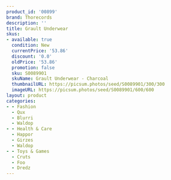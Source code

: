 ```yaml
---
product_id: '00899'
brand: Thorecords
description: ''
title: Grault Underwear
skus:
- available: true
  condition: New
  currentPrice: '53.86'
  discount: '0.0'
  oldPrice: '53.86'
  promotion: false
  sku: S0089901
  skuName: Grault Underwear - Charcoal
  thumbnailURL: https://picsum.photos/seed/S0089901/300/300
  imageURL: https://picsum.photos/seed/S0089901/600/600
layout: product
categories:
- - Fashion
  - Qux
  - Blurri
  - Waldop
- - Health & Care
  - Happor
  - Girzes
  - Waldop
- - Toys & Games
  - Cruts
  - Foo
  - Dredz
---
```


